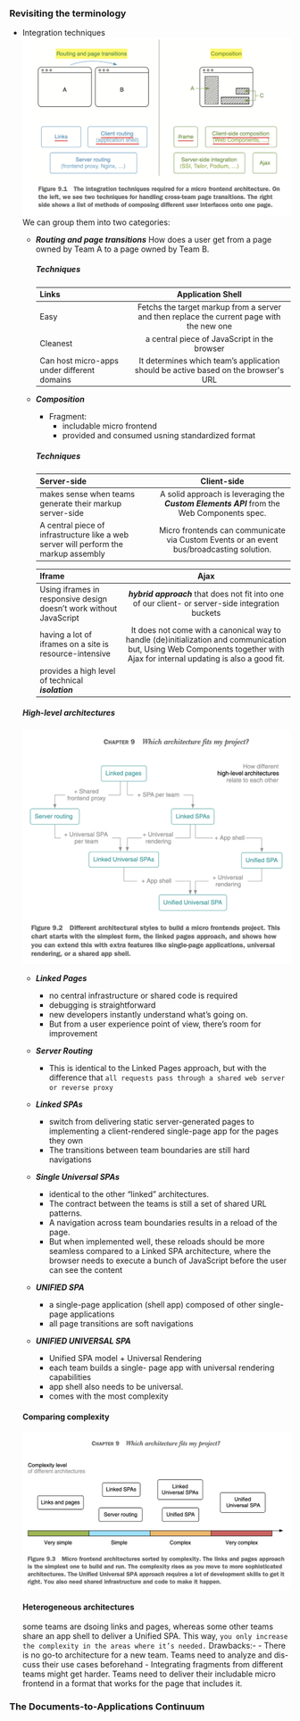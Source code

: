 ### Revisiting the terminology
  - Integration techniques
  ![Frontend Proxy](/Images/TheIntegrationTechniques.png)
  We can group them into two categories: 
    - ***Routing and page transitions***
    How does a user get from a page owned by Team A to a page owned by Team B.

      ##### *Techniques*
      | Links      | Application Shell | 
      | :---        |    :----:   |
      | Easy      | Fetchs the target markup from a server and then replace the current page with the new one| 
      | Cleanest   |a central piece of JavaScript in the browser|
      | Can host micro-apps under different domains   | It determines which team’s application should be active based on the browser's URL|
      
    - ***Composition***
      - Fragment: 
        - includable micro frontend
        - provided and consumed usning standardized format

      ##### *Techniques*
      | Server-side      | Client-side | 
      | :---        |    :----:   |
      | makes sense when teams generate their markup server-side      |  A solid approach is leveraging the ***Custom Elements API*** from the Web Components spec.| 
      | A central piece of infrastructure like a web server will perform the markup assembly   | Micro frontends can communicate via Custom Events or an event bus/broadcasting solution.|
     

      | Iframe      | Ajax | 
      | :---        |    :----:   |
      | Using iframes in responsive design doesn’t work without JavaScript |  ***hybrid approach*** that does not fit into one of our client- or server-side integration buckets| 
      | having a lot of iframes on a site is resource-intensive   | It does not come with a canonical way to handle (de)initialization and communication but, Using Web Components together with Ajax for internal updating is also a good fit. |
      | provides a high level of technical ***isolation*** | |

    ##### ***High-level architectures***
     ![Frontend Proxy](/Images/DifferentArchitectures.png)
      - ***Linked Pages***
        - no central infrastructure or shared code is required
        - debugging is straightforward
        - new developers instantly understand what’s going on.
        - But from a user experience point of view, there’s room for improvement
      - ***Server Routing***
        - This is identical to the Linked Pages approach, but with the difference that `all requests pass through a shared web server or reverse proxy`
      - ***Linked SPAs***
        - switch from delivering static server-generated pages to implementing a client-rendered single-page app for the pages they own
        - The transitions between team boundaries are still hard navigations
      - ***Single Universal SPAs***
        - identical to the other “linked” architectures. 
        - The contract between the teams is still a set of shared URL patterns. 
        - A navigation across team boundaries results in a reload of the page. 
        - But when implemented well, these reloads should be more seamless compared to a Linked SPA architecture, where the browser needs to execute a bunch of JavaScript before the user can see the content
      - ***UNIFIED SPA***
        - a single-page application (shell app) composed of other single-page applications
        - all page transitions are soft navigations
        
      - ***UNIFIED UNIVERSAL SPA***
        - Unified SPA model + Universal Rendering
        - each team builds a single- page app with universal rendering capabilities
        - app shell also needs to be universal.
        -  comes with the most complexity

    #### Comparing complexity 
      ![Frontend Proxy](/Images/Complexity.png)

    #### Heterogeneous architectures
      some teams are dsoing links and pages, whereas some other teams share an app shell to deliver a Unified SPA. This way, `you only increase the complexity in the areas where it’s needed.`
      Drawbacks:- 
        - There is no go-to architecture for a new team. Teams need to analyze and dis- cuss their use cases beforehand
        - Integrating fragments from different teams might get harder. Teams need to deliver their includable micro frontend in a format that works for the page that includes it.
  
  ### The Documents-to-Applications Continuum


